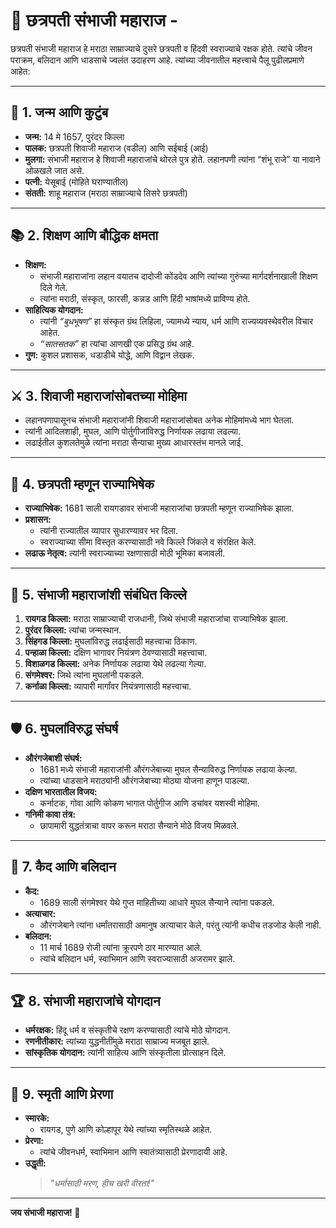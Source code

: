 
# 🌟 **छत्रपती संभाजी महाराज -**  

छत्रपती संभाजी महाराज हे मराठा साम्राज्याचे दुसरे छत्रपती व हिंदवी स्वराज्याचे रक्षक होते. त्यांचे जीवन पराक्रम, बलिदान आणि धाडसाचे ज्वलंत उदाहरण आहे. त्यांच्या जीवनातील महत्त्वाचे पैलू पुढीलप्रमाणे आहेत:  

---

## 🏰 **1. जन्म आणि कुटुंब**  
- **जन्म:** 14 मे 1657, पुरंदर किल्ला  
- **पालक:** छत्रपती शिवाजी महाराज (वडील) आणि सईबाई (आई)  
- **मुलगा:** संभाजी महाराज हे शिवाजी महाराजांचे थोरले पुत्र होते. लहानपणी त्यांना “शंभू राजे” या नावाने ओळखले जात असे.  
- **पत्नी:** येसूबाई (मोहिते घराण्यातील)  
- **संतती:** शाहू महाराज (मराठा साम्राज्याचे तिसरे छत्रपती)  

---

## 📚 **2. शिक्षण आणि बौद्धिक क्षमता**  
- **शिक्षण:**  
  - संभाजी महाराजांना लहान वयातच दादोजी कोंडदेव आणि त्यांच्या गुरुंच्या मार्गदर्शनाखाली शिक्षण दिले गेले.  
  - त्यांना मराठी, संस्कृत, फारसी, कन्नड आणि हिंदी भाषांमध्ये प्राविण्य होते.  
- **साहित्यिक योगदान:**  
  - त्यांनी *“बुधभूषण”* हा संस्कृत ग्रंथ लिहिला, ज्यामध्ये न्याय, धर्म आणि राज्यव्यवस्थेवरील विचार आहेत.  
  - *“सातसतक”* हा त्यांचा आणखी एक प्रसिद्ध ग्रंथ आहे.  
- **गुण:** कुशल प्रशासक, धडाडीचे योद्धे, आणि विद्वान लेखक.  

---

## ⚔️ **3. शिवाजी महाराजांसोबतच्या मोहिमा**  
- लहानपणापासूनच संभाजी महाराजांनी शिवाजी महाराजांसोबत अनेक मोहिमांमध्ये भाग घेतला.  
- त्यांनी आदिलशाही, मुघल, आणि पोर्तुगीजांविरुद्ध निर्णायक लढाया लढल्या.  
- लढाईतील कुशलतेमुळे त्यांना मराठा सैन्याचा मुख्य आधारस्तंभ मानले जाई.  

---

## 👑 **4. छत्रपती म्हणून राज्याभिषेक**  
- **राज्याभिषेक:** 1681 साली रायगडावर संभाजी महाराजांचा छत्रपती म्हणून राज्याभिषेक झाला.  
- **प्रशासन:**  
  - त्यांनी राज्यातील व्यापार सुधारण्यावर भर दिला.  
  - स्वराज्याच्या सीमा विस्तृत करण्यासाठी नवे किल्ले जिंकले व संरक्षित केले.  
- **लढाऊ नेतृत्व:** त्यांनी स्वराज्याच्या रक्षणासाठी मोठी भूमिका बजावली.  

---

## 🏯 **5. संभाजी महाराजांशी संबंधित किल्ले**  
1. **रायगड किल्ला:** मराठा साम्राज्याची राजधानी, जिथे संभाजी महाराजांचा राज्याभिषेक झाला.  
2. **पुरंदर किल्ला:** त्यांचा जन्मस्थान.  
3. **सिंहगड किल्ला:** मुघलांविरुद्ध लढाईसाठी महत्त्वाचा ठिकाण.  
4. **पन्हाळा किल्ला:** दक्षिण भागावर नियंत्रण ठेवण्यासाठी महत्त्वाचा.  
5. **विशाळगड किल्ला:** अनेक निर्णायक लढाया येथे लढल्या गेल्या.  
6. **संगमेश्वर:** जिथे त्यांना मुघलांनी पकडले.  
7. **कर्नाळा किल्ला:** व्यापारी मार्गांवर नियंत्रणासाठी महत्त्वाचा.  

---

## 🛡️ **6. मुघलांविरुद्ध संघर्ष**  
- **औरंगजेबाशी संघर्ष:**  
  - 1681 मध्ये संभाजी महाराजांनी औरंगजेबाच्या मुघल सैन्याविरुद्ध निर्णायक लढाया केल्या.  
  - त्यांच्या धाडसाने मराठ्यांनी औरंगजेबाच्या मोठ्या योजना हाणून पाडल्या.  
- **दक्षिण भारतातील विजय:**  
  - कर्नाटक, गोवा आणि कोकण भागात पोर्तुगीज आणि डचांवर यशस्वी मोहिमा.  
- **गनिमी कावा तंत्र:**  
  - छापामारी युद्धतंत्राचा वापर करून मराठा सैन्याने मोठे विजय मिळवले.  

---

## 🔗 **7. कैद आणि बलिदान**  
- **कैद:**  
  - 1689 साली संगमेश्वर येथे गुप्त माहितीच्या आधारे मुघल सैन्याने त्यांना पकडले.  
- **अत्याचार:**  
  - औरंगजेबाने त्यांना धर्मांतरासाठी अमानुष अत्याचार केले, परंतु त्यांनी कधीच तडजोड केली नाही.  
- **बलिदान:**  
  - 11 मार्च 1689 रोजी त्यांना क्रूरपणे ठार मारण्यात आले.  
  - त्यांचे बलिदान धर्म, स्वाभिमान आणि स्वराज्यासाठी अजरामर झाले.  

---

## 🏆 **8. संभाजी महाराजांचे योगदान**  
- **धर्मरक्षक:** हिंदू धर्म व संस्कृतीचे रक्षण करण्यासाठी त्यांचे मोठे योगदान.  
- **रणनीतीकार:** त्यांच्या युद्धनीतींमुळे मराठा साम्राज्य मजबूत झाले.  
- **सांस्कृतिक योगदान:** त्यांनी साहित्य आणि संस्कृतीला प्रोत्साहन दिले.  

---

## 🌅 **9. स्मृती आणि प्रेरणा**  
- **स्मारके:**  
  - रायगड, पुणे आणि कोल्हापूर येथे त्यांच्या स्मृतिस्थळे आहेत.  
- **प्रेरणा:**  
  - त्यांचे जीवनधर्म, स्वाभिमान आणि स्वातंत्र्यासाठी प्रेरणादायी आहे.  
- **उद्धृती:**  
  > *"धर्मासाठी मरण, हीच खरी वीरता!"*  

---  

**जय संभाजी महाराज! 🙌**  
